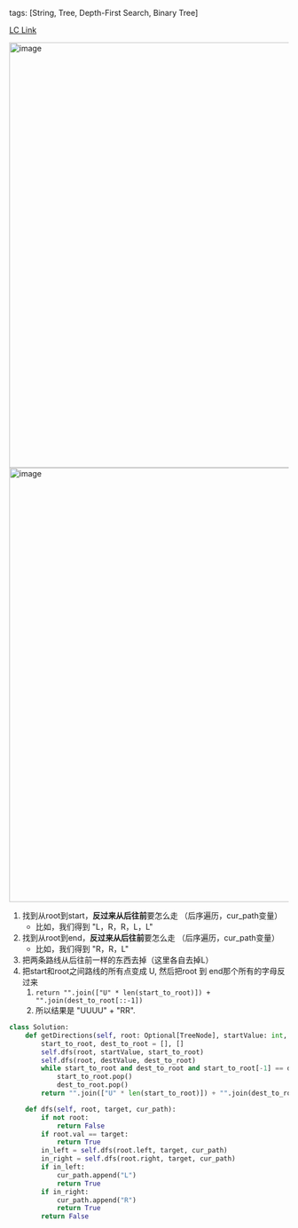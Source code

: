 tags: [String, Tree, Depth-First Search, Binary Tree]

[LC Link](https://leetcode.cn/problems/step-by-step-directions-from-a-binary-tree-node-to-another/)


<img width="767" alt="image" src="https://user-images.githubusercontent.com/41789327/178127867-3ba842a0-2616-48d7-95f8-4634704cb316.png">
<img width="783" alt="image" src="https://user-images.githubusercontent.com/41789327/178127873-a9d55b66-3385-442e-ba5d-7b5443223b92.png">


1.  找到从root到start，**反过来从后往前**要怎么走 （后序遍历，cur_path变量）
    -   比如，我们得到 "L，R，R，L，L" 
2. 找到从root到end，**反过来从后往前**要怎么走 （后序遍历，cur_path变量）
    -   比如，我们得到 "R，R，L" 
3. 把两条路线从后往前一样的东西去掉（这里各自去掉L）
4. 把start和root之间路线的所有点变成 U, 然后把root 到 end那个所有的字母反过来
	1. `return "".join(["U" * len(start_to_root)]) + "".join(dest_to_root[::-1])`
	2. 所以结果是 "UUUU" + "RR".

```python
class Solution:
    def getDirections(self, root: Optional[TreeNode], startValue: int, destValue: int) -> str:
        start_to_root, dest_to_root = [], []
        self.dfs(root, startValue, start_to_root)
        self.dfs(root, destValue, dest_to_root)
        while start_to_root and dest_to_root and start_to_root[-1] == dest_to_root[-1]:
            start_to_root.pop()
            dest_to_root.pop()
        return "".join(["U" * len(start_to_root)]) + "".join(dest_to_root[::-1])

    def dfs(self, root, target, cur_path):
        if not root:
            return False
        if root.val == target:
            return True
        in_left = self.dfs(root.left, target, cur_path)
        in_right = self.dfs(root.right, target, cur_path)
        if in_left:
            cur_path.append("L")
            return True
        if in_right:
            cur_path.append("R")
            return True
        return False
```